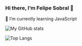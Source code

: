 ### Hi there, I’m Felipe Sobral 👋

 🌱 I’m currently learning JavaScript 

![My GitHub stats](https://github-readme-stats-sosojigsaw.vercel.app/api?username=SoSoJigsaw)

![Top Langs](https://github-readme-stats-sosojigsaw.vercel.app/api/top-langs/?username=SoSoJigsaw&theme=tokyonight)






